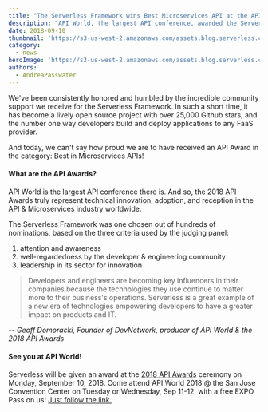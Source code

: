 ```yaml
---
title: "The Serverless Framework wins Best Microservices API at the API Awards!"
description: "API World, the largest API conference, awarded the Serverless Framework the top honor for Microservices API!"
date: 2018-09-10
thumbnail: 'https://s3-us-west-2.amazonaws.com/assets.blog.serverless.com/API-award/Serverless_Social_API-Awards-2018-min.gif'
category:
  - news
heroImage: 'https://s3-us-west-2.amazonaws.com/assets.blog.serverless.com/API-award/Serverless_Social_API-Awards-2018-min.gif'
authors:
  - AndreaPasswater
---
```


We've been consistently honored and humbled by the incredible community support we receive for the Serverless Framework. In  such a short time, it has become a lively open source project with over 25,000 Github stars, and the number one way developers build and deploy applications to any FaaS provider.

And today, we can't say how proud we are to have received an API Award in the category: Best in Microservices APIs!

#### What are the API Awards?

API World is the largest API conference there is. And so, the 2018 API Awards truly represent technical innovation, adoption, and reception in the API & Microservices industry worldwide.

The Serverless Framework was one chosen out of hundreds of nominations, based on the three criteria used by the judging panel:
1. attention and awareness
2. well-regardedness by the developer & engineering community
3. leadership in its sector for innovation

> Developers and engineers are becoming key influencers in their companies because the technologies they use continue to matter more to their business's operations. Serverless is a great example of a new era of technologies empowering developers to have a greater impact on products and IT.

_-- Geoff Domoracki, Founder of DevNetwork, producer of API World & the 2018 API Awards_

#### See you at API World!

Serverless will be given an award at the [2018 API Awards](http://apiworld.co/) ceremony on Monday, September 10, 2018. Come attend API World 2018 @ the San Jose Convention Center on Tuesday or Wednesday, Sep 11-12, with a free EXPO Pass on us! [Just follow the link.](https://www.eventbrite.com/e/api-world-2018-tickets-39700253527?discount=APIawards-expopass)
